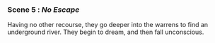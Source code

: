 
### Scene 5 : *No Escape* ###

Having no other recourse, they go deeper into the warrens to find an underground river.
They begin to dream, and then fall unconscious.










